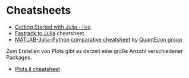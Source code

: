 # Cheatsheets

- [Getting Started with Julia - live](/basic_syntax/).
- [Fastrack to Julia](https://juliadocs.github.io/Julia-Cheat-Sheet/) cheatsheet.
- [MATLAB-Julia-Python comparative cheatsheet](https://cheatsheets.quantecon.org/) by [QuantEcon group](https://quantecon.org)

Zum Erstellen von Plots gibt es derzeit eine große Anzahl verschiedener Packages. 

- [Plots.jl cheatsheet](https://github.com/sswatson/cheatsheets/blob/master/plotsjl-cheatsheet.pdf)

